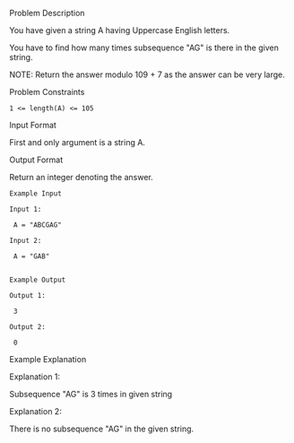 Problem Description

You have given a string A having Uppercase English letters.

You have to find how many times subsequence "AG" is there in the given string.

NOTE: Return the answer modulo 109 + 7 as the answer can be very large.



Problem Constraints
    
    1 <= length(A) <= 105



Input Format

First and only argument is a string A.



Output Format

Return an integer denoting the answer.


    
    Example Input
    
    Input 1:
    
     A = "ABCGAG"
    
    Input 2:
    
     A = "GAB"
    
    
    Example Output
    
    Output 1:
    
     3
    
    Output 2:
    
     0


Example Explanation

Explanation 1:

 Subsequence "AG" is 3 times in given string 

Explanation 2:

 There is no subsequence "AG" in the given string.